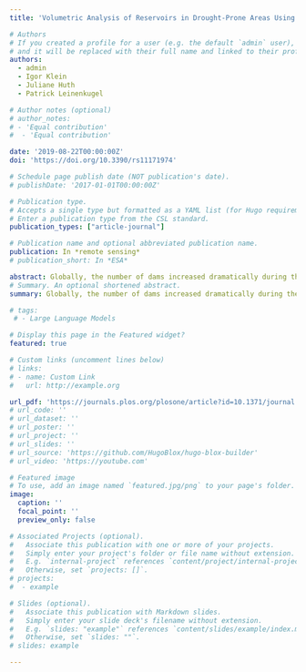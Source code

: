 ```yaml
---
title: 'Volumetric Analysis of Reservoirs in Drought-Prone Areas Using Remote Sensing Products'

# Authors
# If you created a profile for a user (e.g. the default `admin` user), write the username (folder name) here
# and it will be replaced with their full name and linked to their profile.
authors:
  - admin
  - Igor Klein
  - Juliane Huth
  - Patrick Leinenkugel

# Author notes (optional)
# author_notes:
# - 'Equal contribution'
#  - 'Equal contribution'

date: '2019-08-22T00:00:00Z'
doi: 'https://doi.org/10.3390/rs11171974'

# Schedule page publish date (NOT publication's date).
# publishDate: '2017-01-01T00:00:00Z'

# Publication type.
# Accepts a single type but formatted as a YAML list (for Hugo requirements).
# Enter a publication type from the CSL standard.
publication_types: ["article-journal"]

# Publication name and optional abbreviated publication name.
publication: In *remote sensing*
# publication_short: In *ESA*

abstract: Globally, the number of dams increased dramatically during the 20th century. As a result, monitoring water levels and storage volume of dam-reservoirs has become essential in order to understand water resource availability amid changing climate and drought patterns. Recent advancements in remote sensing data show great potential for studies pertaining to long-term monitoring of reservoir water volume variations. In this study, we used freely available remote sensing products to assess volume variations for Lake Mead, Lake Powell and reservoirs in California between 1984 and 2015. Additionally, we provided insights on reservoir water volume fluctuations and hydrological drought patterns in the region. We based our volumetric estimations on the area–elevation hypsometry relationship, by combining water areas from the Global Surface Water (GSW) monthly water history (MWH) product with corresponding water surface median elevation values from three different digital elevation models (DEM) into a regression analysis. Using Lake Mead and Lake Powell as our validation reservoirs, we calculated a volumetric time series for the GSWMWH–DEMmedian elevation combinations that showed a strong linear ‘area (WA) – elevation (WH)’ (R2 > 0.75) hypsometry. Based on ‘WA-WH’ linearity and correlation analysis between the estimated and in situ volumetric time series, the methodology was expanded to reservoirs in California. Our volumetric results detected four distinct periods of water volume declines: 1987–1992, 2000–2004, 2007–2009 and 2012–2015 for Lake Mead, Lake Powell and in 40 reservoirs in California. We also used multiscalar Standardized Precipitation Evapotranspiration Index (SPEI) for San Joaquin drainage in California to assess regional links between the drought indicators and reservoir volume fluctuations. We found highest correlations between reservoir volume variations and the SPEI at medium time scales (12–18–24–36 months). Our work demonstrates the potential of processed, open source remote sensing products for reservoir water volume variations and provides insights on usability of these variations in hydrological drought monitoring. Furthermore, the spatial coverage and long-term temporal availability of our data presents an opportunity to transfer these methods for volumetric analyses on a global scale.
# Summary. An optional shortened abstract.
summary: Globally, the number of dams increased dramatically during the 20th century. As a result, monitoring water levels and storage volume of dam-reservoirs has become essential in order to understand water resource availability amid changing climate and drought patterns. In this study, we used freely available remote sensing products to assess volume variations for Lake Mead, Lake Powell and reservoirs in California between 1984 and 2015.

# tags:
 # - Large Language Models

# Display this page in the Featured widget?
featured: true

# Custom links (uncomment lines below)
# links:
# - name: Custom Link
#   url: http://example.org

url_pdf: 'https://journals.plos.org/plosone/article?id=10.1371/journal.pone.0176364'
# url_code: ''
# url_dataset: ''
# url_poster: ''
# url_project: ''
# url_slides: ''
# url_source: 'https://github.com/HugoBlox/hugo-blox-builder'
# url_video: 'https://youtube.com'

# Featured image
# To use, add an image named `featured.jpg/png` to your page's folder.
image:
  caption: ''
  focal_point: ''
  preview_only: false

# Associated Projects (optional).
#   Associate this publication with one or more of your projects.
#   Simply enter your project's folder or file name without extension.
#   E.g. `internal-project` references `content/project/internal-project/index.md`.
#   Otherwise, set `projects: []`.
# projects:
#  - example

# Slides (optional).
#   Associate this publication with Markdown slides.
#   Simply enter your slide deck's filename without extension.
#   E.g. `slides: "example"` references `content/slides/example/index.md`.
#   Otherwise, set `slides: ""`.
# slides: example

---
```


